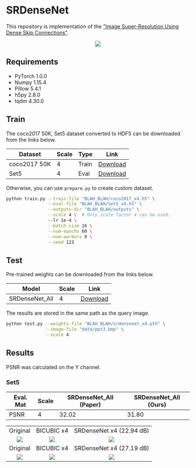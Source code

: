 # SRDenseNet

This repository is implementation of the ["Image Super-Resolution Using Dense Skip Connections"](http://openaccess.thecvf.com/content_ICCV_2017/papers/Tong_Image_Super-Resolution_Using_ICCV_2017_paper.pdf).

<center><img src="./thumbnails/fig1.png"></center>

## Requirements

- PyTorch 1.0.0
- Numpy 1.15.4
- Pillow 5.4.1
- h5py 2.8.0
- tqdm 4.30.0

## Train

The coco2017 50K, Set5 dataset converted to HDF5 can be downloaded from the links below.

| Dataset | Scale | Type | Link |
|---------|-------|------|------|
| coco2017 50K | 4 | Train | [Download](https://www.dropbox.com/s/9fg2oxxezwrspcg/coco2017_x4.h5?dl=0) |
| Set5 | 4 | Eval | [Download](https://www.dropbox.com/s/dkcwr71tqanvyv7/Set5_x4.h5?dl=0) |

Otherwise, you can use `prepare.py` to create custom dataset.

```bash
python train.py --train-file "BLAH_BLAH/coco2017_x4.h5" \
                --eval-file "BLAH_BLAH/Set5_x4.h5" \
                --outputs-dir "BLAH_BLAH/outputs" \
                --scale 4 \  # Only scale factor 4 can be used.
                --lr 1e-4 \
                --batch-size 16 \
                --num-epochs 60 \
                --num-workers 8 \
                --seed 123                
```

## Test

Pre-trained weights can be downloaded from the links below.

| Model | Scale | Link |
|-------|-------|------|
| SRDenseNet_All | 4 | [Download](https://www.dropbox.com/s/wbzynzew6k2e7gc/srdensenet_x4.pth?dl=0) |

The results are stored in the same path as the query image.

```bash
python test.py --weights-file "BLAH_BLAH/srdensenet_x4.pth" \
               --image-file "data/ppt3.bmp" \
               --scale 4
```

## Results

PSNR was calculated on the Y channel.

### Set5

| Eval. Mat | Scale | SRDenseNet_All (Paper) | SRDenseNet_All (Ours) |
|-----------|-------|-------|-----------------|
| PSNR | 4 | 32.02 | 31.80 |

<table>
    <tr>
        <td><center>Original</center></td>
        <td><center>BICUBIC x4</center></td>
        <td><center>SRDenseNet x4 (22.94 dB)</center></td>
    </tr>
    <tr>
    	<td>
    		<center><img src="./data/img_052.png""></center>
    	</td>
    	<td>
    		<center><img src="./data/img_052_bicubic_x4.png"></center>
    	</td>
    	<td>
    		<center><img src="./data/img_052_srdensenet_x4.png"></center>
    	</td>
    </tr>
    <tr>
        <td><center>Original</center></td>
        <td><center>BICUBIC x4</center></td>
        <td><center>SRDenseNet x4 (27.19 dB)</center></td>
    </tr>
    <tr>
    	<td>
    		<center><img src="./data/ppt3.bmp""></center>
    	</td>
    	<td>
    		<center><img src="./data/ppt3_bicubic_x4.bmp"></center>
    	</td>
    	<td>
    		<center><img src="./data/ppt3_srdensenet_x4.bmp"></center>
    	</td>
    </tr>      
</table>